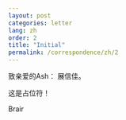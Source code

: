 ```yaml
---
layout: post
categories: letter
lang: zh
order: 2
title: "Initial"
permalink: /correspondence/zh/2
---
```

致亲爱的Ash：
展信佳。

这是占位符！

Brair


